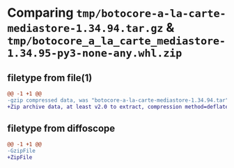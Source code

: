 # Comparing `tmp/botocore-a-la-carte-mediastore-1.34.94.tar.gz` & `tmp/botocore_a_la_carte_mediastore-1.34.95-py3-none-any.whl.zip`

## filetype from file(1)

```diff
@@ -1 +1 @@
-gzip compressed data, was "botocore-a-la-carte-mediastore-1.34.94.tar", last modified: Tue Apr 30 01:01:39 2024, max compression
+Zip archive data, at least v2.0 to extract, compression method=deflate
```

## filetype from diffoscope

```diff
@@ -1 +1 @@
-GzipFile
+ZipFile
```

